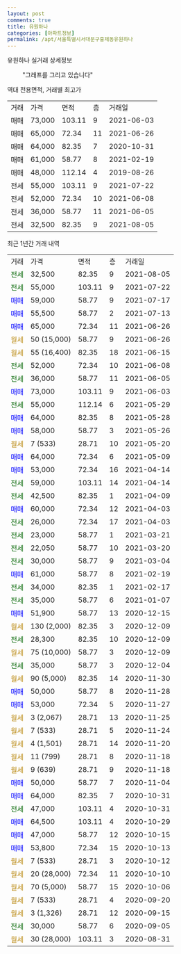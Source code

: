 ```yaml
---
layout: post
comments: true
title: 유원하나
categories: [아파트정보]
permalink: /apt/서울특별시서대문구홍제동유원하나
---
```


유원하나 실거래 상세정보

<script type="text/javascript">
  google.charts.load('current', {'packages':['line', 'corechart']});
  google.charts.setOnLoadCallback(drawChart);

  function drawChart() {
    var data = new google.visualization.DataTable();
    data.addColumn('date', '거래일');
    data.addColumn('number', "매매");
    data.addColumn('number', "전세");
    data.addColumn('number', "전매");

    data.addRows([[new Date(Date.parse("2021-08-05")), null, 32500, null], [new Date(Date.parse("2021-07-22")), null, 55000, null], [new Date(Date.parse("2021-07-17")), 59000, null, null], [new Date(Date.parse("2021-07-13")), 55500, null, null], [new Date(Date.parse("2021-06-26")), 65000, null, null], [new Date(Date.parse("2021-06-26")), null, null, null], [new Date(Date.parse("2021-06-15")), null, null, null], [new Date(Date.parse("2021-06-08")), null, 52000, null], [new Date(Date.parse("2021-06-05")), null, 36000, null], [new Date(Date.parse("2021-06-03")), 73000, null, null], [new Date(Date.parse("2021-05-29")), null, 55000, null], [new Date(Date.parse("2021-05-28")), 64000, null, null], [new Date(Date.parse("2021-05-26")), 58000, null, null], [new Date(Date.parse("2021-05-20")), null, null, null], [new Date(Date.parse("2021-05-09")), 64000, null, null], [new Date(Date.parse("2021-04-14")), 53000, null, null], [new Date(Date.parse("2021-04-14")), null, 59000, null], [new Date(Date.parse("2021-04-09")), null, 42500, null], [new Date(Date.parse("2021-04-03")), 60000, null, null], [new Date(Date.parse("2021-04-03")), null, 26000, null], [new Date(Date.parse("2021-03-21")), null, 23000, null], [new Date(Date.parse("2021-03-20")), null, 22050, null], [new Date(Date.parse("2021-03-04")), null, 30000, null], [new Date(Date.parse("2021-02-19")), 61000, null, null], [new Date(Date.parse("2021-02-17")), null, 34000, null], [new Date(Date.parse("2021-01-07")), null, 35000, null], [new Date(Date.parse("2020-12-15")), 51900, null, null], [new Date(Date.parse("2020-12-09")), null, null, null], [new Date(Date.parse("2020-12-09")), null, 28300, null], [new Date(Date.parse("2020-12-09")), null, null, null], [new Date(Date.parse("2020-12-04")), null, 35000, null], [new Date(Date.parse("2020-11-30")), null, null, null], [new Date(Date.parse("2020-11-28")), 50000, null, null], [new Date(Date.parse("2020-11-27")), 53000, null, null], [new Date(Date.parse("2020-11-25")), null, null, null], [new Date(Date.parse("2020-11-24")), null, null, null], [new Date(Date.parse("2020-11-20")), null, null, null], [new Date(Date.parse("2020-11-18")), null, null, null], [new Date(Date.parse("2020-11-18")), null, null, null], [new Date(Date.parse("2020-11-04")), 50000, null, null], [new Date(Date.parse("2020-10-31")), 64000, null, null], [new Date(Date.parse("2020-10-31")), null, 47000, null], [new Date(Date.parse("2020-10-29")), 64500, null, null], [new Date(Date.parse("2020-10-15")), 47000, null, null], [new Date(Date.parse("2020-10-13")), 53800, null, null], [new Date(Date.parse("2020-10-12")), null, null, null], [new Date(Date.parse("2020-10-10")), null, null, null], [new Date(Date.parse("2020-10-06")), null, null, null], [new Date(Date.parse("2020-09-20")), null, null, null], [new Date(Date.parse("2020-09-15")), null, null, null], [new Date(Date.parse("2020-09-05")), null, 30000, null], [new Date(Date.parse("2020-08-31")), null, null, null]]);

    var options = {
      hAxis: {
        format: 'yyyy/MM/dd'
      },    
      lineWidth: 0,
      pointsVisible: true,    
      title: '최근 1년간 유형별 실거래가 분포',
      legend: { position: 'bottom' }
    };

    var formatter = new google.visualization.NumberFormat({pattern:'###,###'} );
    formatter.format(data, 1);
    formatter.format(data, 2);
    
    setTimeout(function() {
        var chart = new google.visualization.LineChart(document.getElementById('columnchart_material'));
        chart.draw(data, (options));
        document.getElementById('loading').style.display = 'none';
    }, 1000);
  }
</script>


<div id="loading" style="z-index:20; display: block; margin-left: 35px">"그래프를 그리고 있습니다"</div>
<div id="columnchart_material" style="width: 95%; margin-left: -35px; display: block"></div>

역대 전용면적, 거래별 최고가
<table class="sortable">
    <tr>
      <td>거래</td>
      <td>가격</td>
      <td>면적</td>
      <td>층</td>
      <td>거래일</td>
    </tr>
        <tr>
          <td>매매</td>
          <td>73,000</td>
          <td>103.11</td>
          <td>9</td>
          <td>2021-06-03</td>
        </tr>            <tr>
          <td>매매</td>
          <td>65,000</td>
          <td>72.34</td>
          <td>11</td>
          <td>2021-06-26</td>
        </tr>            <tr>
          <td>매매</td>
          <td>64,000</td>
          <td>82.35</td>
          <td>7</td>
          <td>2020-10-31</td>
        </tr>            <tr>
          <td>매매</td>
          <td>61,000</td>
          <td>58.77</td>
          <td>8</td>
          <td>2021-02-19</td>
        </tr>            <tr>
          <td>매매</td>
          <td>48,000</td>
          <td>112.14</td>
          <td>4</td>
          <td>2019-08-26</td>
        </tr>        
        <tr>
              <td>전세</td>
              <td>55,000</td>
              <td>103.11</td>
              <td>9</td>
              <td>2021-07-22</td>
            </tr>            <tr>
              <td>전세</td>
              <td>52,000</td>
              <td>72.34</td>
              <td>10</td>
              <td>2021-06-08</td>
            </tr>            <tr>
              <td>전세</td>
              <td>36,000</td>
              <td>58.77</td>
              <td>11</td>
              <td>2021-06-05</td>
            </tr>            <tr>
              <td>전세</td>
              <td>32,500</td>
              <td>82.35</td>
              <td>9</td>
              <td>2021-08-05</td>
            </tr>        
    
</table>

최근 1년간 거래 내역

<table class="sortable">
    <tr>
      <td>거래</td>
      <td>가격</td>
      <td>면적</td>
      <td>층</td>
      <td>거래일</td>
    </tr>
    <tr>
      <td><a style="color: darkgreen">전세</a></td>
      <td>32,500</td>
      <td>82.35</td>
      <td>9</td>
      <td>2021-08-05</td>
    </tr>          <tr>
      <td><a style="color: darkgreen">전세</a></td>
      <td>55,000</td>
      <td>103.11</td>
      <td>9</td>
      <td>2021-07-22</td>
    </tr>          <tr>
      <td><a style="color: blue">매매</a></td>
      <td>59,000</td>
      <td>58.77</td>
      <td>9</td>
      <td>2021-07-17</td>
    </tr>          <tr>
      <td><a style="color: blue">매매</a></td>
      <td>55,500</td>
      <td>58.77</td>
      <td>2</td>
      <td>2021-07-13</td>
    </tr>          <tr>
      <td><a style="color: blue">매매</a></td>
      <td>65,000</td>
      <td>72.34</td>
      <td>11</td>
      <td>2021-06-26</td>
    </tr>          <tr>
      <td><a style="color: darkgoldenrod">월세</a></td>
      <td>50 (15,000)</td>
      <td>58.77</td>
      <td>9</td>
      <td>2021-06-26</td>
    </tr>          <tr>
      <td><a style="color: darkgoldenrod">월세</a></td>
      <td>55 (16,400)</td>
      <td>82.35</td>
      <td>18</td>
      <td>2021-06-15</td>
    </tr>          <tr>
      <td><a style="color: darkgreen">전세</a></td>
      <td>52,000</td>
      <td>72.34</td>
      <td>10</td>
      <td>2021-06-08</td>
    </tr>          <tr>
      <td><a style="color: darkgreen">전세</a></td>
      <td>36,000</td>
      <td>58.77</td>
      <td>11</td>
      <td>2021-06-05</td>
    </tr>          <tr>
      <td><a style="color: blue">매매</a></td>
      <td>73,000</td>
      <td>103.11</td>
      <td>9</td>
      <td>2021-06-03</td>
    </tr>          <tr>
      <td><a style="color: darkgreen">전세</a></td>
      <td>55,000</td>
      <td>112.14</td>
      <td>6</td>
      <td>2021-05-29</td>
    </tr>          <tr>
      <td><a style="color: blue">매매</a></td>
      <td>64,000</td>
      <td>82.35</td>
      <td>8</td>
      <td>2021-05-28</td>
    </tr>          <tr>
      <td><a style="color: blue">매매</a></td>
      <td>58,000</td>
      <td>58.77</td>
      <td>3</td>
      <td>2021-05-26</td>
    </tr>          <tr>
      <td><a style="color: darkgoldenrod">월세</a></td>
      <td>7 (533)</td>
      <td>28.71</td>
      <td>10</td>
      <td>2021-05-20</td>
    </tr>          <tr>
      <td><a style="color: blue">매매</a></td>
      <td>64,000</td>
      <td>72.34</td>
      <td>6</td>
      <td>2021-05-09</td>
    </tr>          <tr>
      <td><a style="color: blue">매매</a></td>
      <td>53,000</td>
      <td>72.34</td>
      <td>16</td>
      <td>2021-04-14</td>
    </tr>          <tr>
      <td><a style="color: darkgreen">전세</a></td>
      <td>59,000</td>
      <td>103.11</td>
      <td>14</td>
      <td>2021-04-14</td>
    </tr>          <tr>
      <td><a style="color: darkgreen">전세</a></td>
      <td>42,500</td>
      <td>82.35</td>
      <td>1</td>
      <td>2021-04-09</td>
    </tr>          <tr>
      <td><a style="color: blue">매매</a></td>
      <td>60,000</td>
      <td>72.34</td>
      <td>12</td>
      <td>2021-04-03</td>
    </tr>          <tr>
      <td><a style="color: darkgreen">전세</a></td>
      <td>26,000</td>
      <td>72.34</td>
      <td>17</td>
      <td>2021-04-03</td>
    </tr>          <tr>
      <td><a style="color: darkgreen">전세</a></td>
      <td>23,000</td>
      <td>58.77</td>
      <td>1</td>
      <td>2021-03-21</td>
    </tr>          <tr>
      <td><a style="color: darkgreen">전세</a></td>
      <td>22,050</td>
      <td>58.77</td>
      <td>10</td>
      <td>2021-03-20</td>
    </tr>          <tr>
      <td><a style="color: darkgreen">전세</a></td>
      <td>30,000</td>
      <td>58.77</td>
      <td>9</td>
      <td>2021-03-04</td>
    </tr>          <tr>
      <td><a style="color: blue">매매</a></td>
      <td>61,000</td>
      <td>58.77</td>
      <td>8</td>
      <td>2021-02-19</td>
    </tr>          <tr>
      <td><a style="color: darkgreen">전세</a></td>
      <td>34,000</td>
      <td>82.35</td>
      <td>1</td>
      <td>2021-02-17</td>
    </tr>          <tr>
      <td><a style="color: darkgreen">전세</a></td>
      <td>35,000</td>
      <td>58.77</td>
      <td>6</td>
      <td>2021-01-07</td>
    </tr>          <tr>
      <td><a style="color: blue">매매</a></td>
      <td>51,900</td>
      <td>58.77</td>
      <td>13</td>
      <td>2020-12-15</td>
    </tr>          <tr>
      <td><a style="color: darkgoldenrod">월세</a></td>
      <td>130 (2,000)</td>
      <td>82.35</td>
      <td>3</td>
      <td>2020-12-09</td>
    </tr>          <tr>
      <td><a style="color: darkgreen">전세</a></td>
      <td>28,300</td>
      <td>82.35</td>
      <td>10</td>
      <td>2020-12-09</td>
    </tr>          <tr>
      <td><a style="color: darkgoldenrod">월세</a></td>
      <td>75 (10,000)</td>
      <td>58.77</td>
      <td>3</td>
      <td>2020-12-09</td>
    </tr>          <tr>
      <td><a style="color: darkgreen">전세</a></td>
      <td>35,000</td>
      <td>58.77</td>
      <td>3</td>
      <td>2020-12-04</td>
    </tr>          <tr>
      <td><a style="color: darkgoldenrod">월세</a></td>
      <td>90 (5,000)</td>
      <td>82.35</td>
      <td>14</td>
      <td>2020-11-30</td>
    </tr>          <tr>
      <td><a style="color: blue">매매</a></td>
      <td>50,000</td>
      <td>58.77</td>
      <td>8</td>
      <td>2020-11-28</td>
    </tr>          <tr>
      <td><a style="color: blue">매매</a></td>
      <td>53,000</td>
      <td>72.34</td>
      <td>5</td>
      <td>2020-11-27</td>
    </tr>          <tr>
      <td><a style="color: darkgoldenrod">월세</a></td>
      <td>3 (2,067)</td>
      <td>28.71</td>
      <td>13</td>
      <td>2020-11-25</td>
    </tr>          <tr>
      <td><a style="color: darkgoldenrod">월세</a></td>
      <td>7 (533)</td>
      <td>28.71</td>
      <td>5</td>
      <td>2020-11-24</td>
    </tr>          <tr>
      <td><a style="color: darkgoldenrod">월세</a></td>
      <td>4 (1,501)</td>
      <td>28.71</td>
      <td>14</td>
      <td>2020-11-20</td>
    </tr>          <tr>
      <td><a style="color: darkgoldenrod">월세</a></td>
      <td>11 (799)</td>
      <td>28.71</td>
      <td>8</td>
      <td>2020-11-18</td>
    </tr>          <tr>
      <td><a style="color: darkgoldenrod">월세</a></td>
      <td>9 (639)</td>
      <td>28.71</td>
      <td>9</td>
      <td>2020-11-18</td>
    </tr>          <tr>
      <td><a style="color: blue">매매</a></td>
      <td>50,000</td>
      <td>58.77</td>
      <td>7</td>
      <td>2020-11-04</td>
    </tr>          <tr>
      <td><a style="color: blue">매매</a></td>
      <td>64,000</td>
      <td>82.35</td>
      <td>7</td>
      <td>2020-10-31</td>
    </tr>          <tr>
      <td><a style="color: darkgreen">전세</a></td>
      <td>47,000</td>
      <td>103.11</td>
      <td>4</td>
      <td>2020-10-31</td>
    </tr>          <tr>
      <td><a style="color: blue">매매</a></td>
      <td>64,500</td>
      <td>103.11</td>
      <td>4</td>
      <td>2020-10-29</td>
    </tr>          <tr>
      <td><a style="color: blue">매매</a></td>
      <td>47,000</td>
      <td>58.77</td>
      <td>12</td>
      <td>2020-10-15</td>
    </tr>          <tr>
      <td><a style="color: blue">매매</a></td>
      <td>53,800</td>
      <td>72.34</td>
      <td>15</td>
      <td>2020-10-13</td>
    </tr>          <tr>
      <td><a style="color: darkgoldenrod">월세</a></td>
      <td>7 (533)</td>
      <td>28.71</td>
      <td>3</td>
      <td>2020-10-12</td>
    </tr>          <tr>
      <td><a style="color: darkgoldenrod">월세</a></td>
      <td>20 (28,000)</td>
      <td>72.34</td>
      <td>11</td>
      <td>2020-10-10</td>
    </tr>          <tr>
      <td><a style="color: darkgoldenrod">월세</a></td>
      <td>70 (5,000)</td>
      <td>58.77</td>
      <td>15</td>
      <td>2020-10-06</td>
    </tr>          <tr>
      <td><a style="color: darkgoldenrod">월세</a></td>
      <td>7 (533)</td>
      <td>28.71</td>
      <td>4</td>
      <td>2020-09-20</td>
    </tr>          <tr>
      <td><a style="color: darkgoldenrod">월세</a></td>
      <td>3 (1,326)</td>
      <td>28.71</td>
      <td>12</td>
      <td>2020-09-15</td>
    </tr>          <tr>
      <td><a style="color: darkgreen">전세</a></td>
      <td>30,000</td>
      <td>58.77</td>
      <td>6</td>
      <td>2020-09-05</td>
    </tr>          <tr>
      <td><a style="color: darkgoldenrod">월세</a></td>
      <td>30 (28,000)</td>
      <td>103.11</td>
      <td>3</td>
      <td>2020-08-31</td>
    </tr>      </table>

